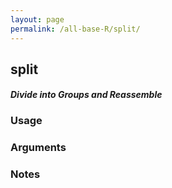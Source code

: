 ```yaml
---
layout: page
permalink: /all-base-R/split/
---
```


## __split__

#### _Divide into Groups and Reassemble_

### Usage

### Arguments

### Notes
